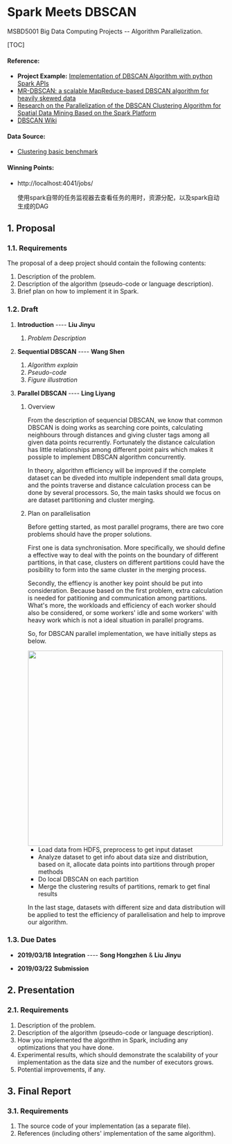 # Spark Meets DBSCAN 
MSBD5001 Big Data Computing Projects -- Algorithm Parallelization.

[TOC]

#### Reference:

* **Project Example:** [Implementation of DBSCAN Algorithm with python Spark APIs](https://www.cse.ust.hk/msbd5003/pastproj/deep1.pdf)
* [MR-DBSCAN: a scalable MapReduce-based DBSCAN algorithm for heavily skewed data](https://www.researchgate.net/publication/260523383_MR-DBSCAN_a_scalable_MapReduce-based_DBSCAN_algorithm_for_heavily_skewed_data)
* [Research on the Parallelization of the DBSCAN Clustering Algorithm for Spatial Data Mining Based on the Spark Platform](https://www.researchgate.net/publication/321753740_Research_on_the_Parallelization_of_the_DBSCAN_Clustering_Algorithm_for_Spatial_Data_Mining_Based_on_the_Spark_Platform)
* [DBSCAN Wiki](<https://en.wikipedia.org/wiki/DBSCAN>)

#### Data Source:

* [Clustering basic benchmark](http://cs.joensuu.fi/sipu/datasets/)

#### Winning Points:

* http://localhost:4041/jobs/

  使用spark自带的任务监视器去查看任务的用时，资源分配，以及spark自动生成的DAG



## 1. Proposal

### 1.1. Requirements

The proposal of a deep project should contain the following contents:

1. Description of the problem.
2. Description of the algorithm (pseudo-code or language description).
3. Brief plan on how to implement it in Spark.

### 1.2. Draft

1. **Introduction** ---- **Liu Jinyu**

   1. *Problem Description*

2. **Sequential DBSCAN**  ---- **Wang Shen**

   1. *Algorithm explain*
   2. *Pseudo-code*
   3. *Figure illustration*

3. **Parallel DBSCAN** ---- **Ling Liyang**

   1. Overview

      From the description of sequencial DBSCAN, we know that common DBSCAN is doing works as searching core points, calculating neighbours through distances and giving cluster tags among all given data points recurrently. Fortunately the distance calculation has little relationships among different point pairs which makes it possiple to implement DBSCAN algorithm concurrently. 

      In theory, algorithm efficiency will be improved if the complete dataset can be diveded into multiple independent small data groups, and the points traverse and distance calculation process can be done by several processors. So, the main tasks should we focus on are dataset partitioning and cluster merging.

   2. Plan on parallelisation 

      Before getting started, as most parallel programs, there are two core problems should have the proper solutions.

      First one is data synchronisation. More specifically, we should define a effective way to deal with the points on the boundary of different partitions, in that case, clusters on different partitions could have the posibility to form into the same cluster in the merging process.

      Secondly, the effiency is another key point should be put into consideration. Because based on the first problem, extra calculation is needed for patitioning and communication among partitions. What's more, the workloads and efficiency of each worker should also be considered, or some workers' idle and some workers' with heavy work which is not a ideal situation in parallel programs.

      So, for DBSCAN parallel implementation, we have initially steps as below.

      <img src="https://ws2.sinaimg.cn/large/006tKfTcgy1g1681smic1j30si0wwwhb.jpg" width="450" />

      * Load data from HDFS, preprocess to get input dataset
      * Analyze dataset to get info about data size and distribution, based on it, allocate data points into partitions through proper methods
      * Do local DBSCAN on each partition
      * Merge the clustering results of partitions, remark to get final results

      In the last stage, datasets with different size and data distribution will be applied to test the efficiency of parallelisation and help to improve our algorithm.

### 1.3. Due Dates

* **2019/03/18** **Integration** ---- **Song Hongzhen** & **Liu Jinyu**

* **2019/03/22** **Submission**



## 2. Presentation

### 2.1. Requirements 

1. Description of the problem.
2. Description of the algorithm (pseudo-code or language description).
3. How you implemented the algorithm in Spark, including any optimizations that you have done.
4. Experimental results, which should demonstrate the scalability of your implementation as the data size and the number of executors grows.
5. Potential improvements, if any.



## 3. Final Report

### 3.1. Requirements

1. The source code of your implementation (as a separate file).
2. References (including others' implementation of the same algorithm).